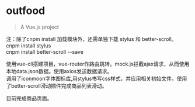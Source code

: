 # outfood

> A Vue.js project

注：除了cnpm install 加载模块外，还需单独下载  stylus 和 better-scroll。
cnpm install stylus <br>
cnpm install better-scroll --save

使用vue-cli搭建项目，vue-router作路由跳转。mock.js拦截ajax请求，从而使用本地data.json数据。使用axios发送数据请求。<br>
调用了iconmoon字体图标库,用stylus书写css样式，并应用相关初始文件。使用了better-scroll滑动插件完成商品列表滑动。<br>

目前完成商品页面。



